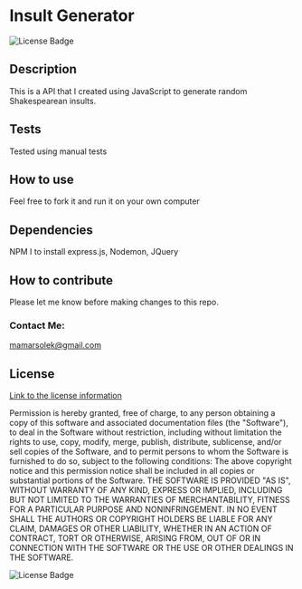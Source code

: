 # Insult Generator 

![License Badge](https://img.shields.io/badge/license-MIT-blue.svg)

## Description
This is a API that I created using JavaScript to generate random Shakespearean insults.

## Tests
Tested using manual tests

## How to use
Feel free to fork it and run it on your own computer

## Dependencies
NPM I to install express.js, Nodemon, JQuery

## How to contribute
Please let me know before making changes to this repo.

### Contact Me:
mamarsolek@gmail.com 




## License
[Link to the license information](https://opensource.org/licenses/MIT)

Permission is hereby granted, free of charge, to any person obtaining a copy of this software and associated documentation files (the "Software"), to deal in the Software without restriction, including without limitation the rights to use, copy, modify, merge, publish, distribute, sublicense, and/or sell copies of the Software, and to permit persons to whom the Software is furnished to do so, subject to the following conditions: 
The above copyright notice and this permission notice shall be included in all copies or substantial portions of the Software. 
 THE SOFTWARE IS PROVIDED "AS IS", WITHOUT WARRANTY OF ANY KIND, EXPRESS OR IMPLIED, INCLUDING BUT NOT LIMITED TO THE WARRANTIES OF MERCHANTABILITY, FITNESS FOR A PARTICULAR PURPOSE AND NONINFRINGEMENT. IN NO EVENT SHALL THE AUTHORS OR COPYRIGHT HOLDERS BE LIABLE FOR ANY CLAIM, DAMAGES OR OTHER LIABILITY, WHETHER IN AN ACTION OF CONTRACT, TORT OR OTHERWISE, ARISING FROM, OUT OF OR IN CONNECTION WITH THE SOFTWARE OR THE USE OR OTHER DEALINGS IN THE SOFTWARE.

![License Badge](https://img.shields.io/badge/license-MIT-blue.svg)
